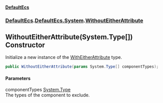 #### [DefaultEcs](./index.md 'index')
### [DefaultEcs](./index.md 'index').[DefaultEcs.System](./DefaultEcs-System.md 'DefaultEcs.System').[WithoutEitherAttribute](./DefaultEcs-System-WithoutEitherAttribute.md 'DefaultEcs.System.WithoutEitherAttribute')
## WithoutEitherAttribute(System.Type[]) Constructor
Initialize a new instance of the [WithEitherAttribute](./DefaultEcs-System-WithEitherAttribute.md 'DefaultEcs.System.WithEitherAttribute') type.  
```C#
public WithoutEitherAttribute(params System.Type[] componentTypes);
```
#### Parameters
<a name='DefaultEcs-System-WithoutEitherAttribute-WithoutEitherAttribute(System-Type--)-componentTypes'></a>
componentTypes [System.Type](https://docs.microsoft.com/en-us/dotnet/api/System.Type 'System.Type')  
The types of the component to exclude.  
